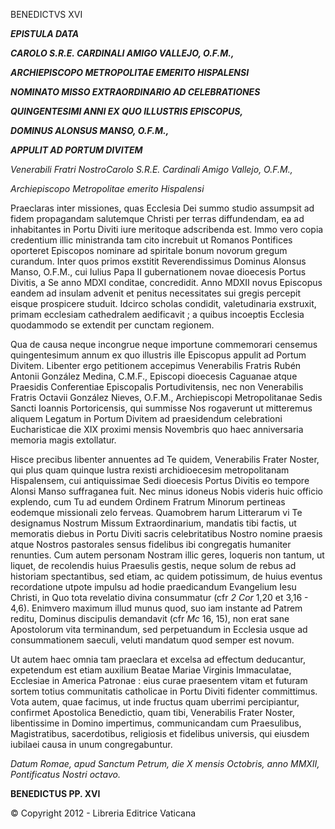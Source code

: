 BENEDICTVS XVI

***EPISTULA DATA***

***CAROLO S.R.E. CARDINALI AMIGO VALLEJO, O.F.M.,***

***ARCHIEPISCOPO METROPOLITAE EMERITO HISPALENSI***

***NOMINATO MISSO EXTRAORDINARIO AD CELEBRATIONES***

***QUINGENTESIMI ANNI EX QUO ILLUSTRIS EPISCOPUS,***

***DOMINUS ALONSUS MANSO, O.F.M.,***

***APPULIT AD PORTUM DIVITEM***

*Venerabili Fratri NostroCarolo S.R.E. Cardinali Amigo Vallejo, O.F.M.,*

*Archiepiscopo Metropolitae emerito Hispalensi*

Praeclaras inter missiones, quas Ecclesia Dei summo studio assumpsit ad fidem propagandam salutemque Christi per terras diffundendam, ea ad inhabitantes in Portu Diviti iure meritoque adscribenda est. Immo vero copia credentium illic ministranda tam cito increbuit ut Romanos Pontifices oporteret Episcopos nominare ad spiritale bonum novorum gregum curandum. Inter quos primos exstitit Reverendissimus Dominus Alonsus Manso, O.F.M., cui Iulius Papa II gubernationem novae dioecesis Portus Divitis, a Se anno MDXI conditae, concredidit. Anno MDXII novus Episcopus eandem ad insulam advenit et penitus necessitates sui gregis percepit eisque prospicere studuit. Idcirco scholas condidit, valetudinaria exstruxit, primam ecclesiam cathedralem aedificavit ; a quibus incoeptis Ecclesia quodammodo se extendit per cunctam regionem.

Qua de causa neque incongrue neque importune commemorari censemus quingentesimum annum ex quo illustris ille Episcopus appulit ad Portum Divitem. Libenter ergo petitionem accepimus Venerabilis Fratris Rubén Antonii González Medina, C.M.F., Episcopi dioecesis Caguanae atque Praesidis Conferentiae Episcopalis Portudivitensis, nec non Venerabilis Fratris Octavii González Nieves, O.F.M., Archiepiscopi Metropolitanae Sedis Sancti Ioannis Portoricensis, qui summisse Nos rogaverunt ut mitteremus aliquem Legatum in Portum Divitem ad praesidendum celebrationi Eucharisticae die XIX proximi mensis Novembris quo haec anniversaria memoria magis extollatur.

Hisce precibus libenter annuentes ad Te quidem, Venerabilis Frater Noster, qui plus quam quinque lustra rexisti archidioecesim metropolitanam Hispalensem, cui antiquissimae Sedi dioecesis Portus Divitis eo tempore Alonsi Manso suffraganea fuit. Nec minus idoneus Nobis videris huic officio explendo, cum Tu ad eundem Ordinem Fratrum Minorum pertineas eodemque missionali zelo ferveas. Quamobrem harum Litterarum vi Te designamus Nostrum Missum Extraordinarium, mandatis tibi factis, ut memoratis diebus in Portu Diviti sacris celebritatibus Nostro nomine praesis atque Nostros pastorales sensus fidelibus ibi congregatis humaniter renunties. Cum autem personam Nostram illic geres, loqueris non tantum, ut liquet, de recolendis huius Praesulis gestis, neque solum de rebus ad historiam spectantibus, sed etiam, ac quidem potissimum, de huius eventus recordatione utpote impulsu ad hodie praedicandum Evangelium Iesu Christi, in Quo tota revelatio divina consummatur (cfr *2 Cor* 1,20 et 3,16 - 4,6). Enimvero maximum illud munus quod, suo iam instante ad Patrem reditu, Dominus discipulis demandavit (cfr *Mc* 16, 15), non erat sane Apostolorum vita terminandum, sed perpetuandum in Ecclesia usque ad consummationem saeculi, veluti mandatum quod semper est novum.

Ut autem haec omnia tam praeclara et excelsa ad effectum deducantur, expetendum est etiam auxilium Beatae Mariae Virginis Immaculatae, Ecclesiae in America Patronae : eius curae praesentem vitam et futuram sortem totius communitatis catholicae in Portu Diviti fidenter committimus. Vota autem, quae facimus, ut inde fructus quam uberrimi percipiantur, confirmet Apostolica Benedictio, quam tibi, Venerabilis Frater Noster, libentissime in Domino impertimus, communicandam cum Praesulibus, Magistratibus, sacerdotibus, religiosis et fidelibus universis, qui eiusdem iubilaei causa in unum congregabuntur.

*Datum Romae, apud Sanctum Petrum, die X mensis Octobris, anno MMXII, Pontificatus Nostri octavo.*

**BENEDICTUS PP. XVI**

© Copyright 2012 - Libreria Editrice Vaticana